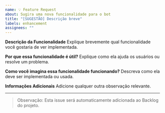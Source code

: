 ```yaml
---
name: 💡 Feature Request
about: Sugira uma nova funcionalidade para o bot
title: "[SUGESTÃO] Descrição breve"
labels: enhancement
assignees: ""
---
```


**Descrição da Funcionalidade**
Explique brevemente qual funcionalidade você gostaria de ver implementada.

**Por que essa funcionalidade é útil?**
Explique como ela ajuda os usuários ou resolve um problema.

**Como você imagina essa funcionalidade funcionando?**
Descreva como ela deve ser implementada ou usada.

**Informações Adicionais**
Adicione qualquer outra observação relevante.

---

> Observação: Esta issue será automaticamente adicionada ao Backlog do projeto.
